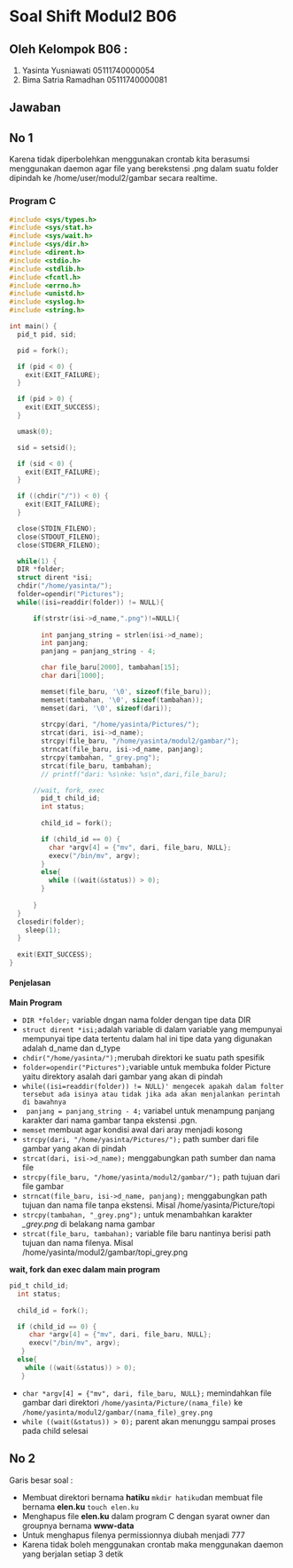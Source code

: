 # Soal Shift Modul2 B06

## Oleh Kelompok B06 :
1. Yasinta Yusniawati   05111740000054
2. Bima Satria Ramadhan 05111740000081

## Jawaban

## No 1
Karena tidak diperbolehkan menggunakan crontab kita berasumsi menggunakan daemon agar file yang berekstensi .png dalam suatu folder dipindah ke /home/user/modul2/gambar secara realtime.

### Program C
```c
#include <sys/types.h>
#include <sys/stat.h>
#include <sys/wait.h>
#include <sys/dir.h>
#include <dirent.h>
#include <stdio.h>
#include <stdlib.h>
#include <fcntl.h>
#include <errno.h>
#include <unistd.h>
#include <syslog.h>
#include <string.h>

int main() {
  pid_t pid, sid;

  pid = fork();

  if (pid < 0) {
    exit(EXIT_FAILURE);
  }

  if (pid > 0) {
    exit(EXIT_SUCCESS);
  }

  umask(0);

  sid = setsid();

  if (sid < 0) {
    exit(EXIT_FAILURE);
  }

  if ((chdir("/")) < 0) {
    exit(EXIT_FAILURE);
  }

  close(STDIN_FILENO);
  close(STDOUT_FILENO);
  close(STDERR_FILENO);

  while(1) {
  DIR *folder;
  struct dirent *isi;
  chdir("/home/yasinta/");
  folder=opendir("Pictures");
  while((isi=readdir(folder)) != NULL){

      if(strstr(isi->d_name,".png")!=NULL){
        
        int panjang_string = strlen(isi->d_name);
        int panjang;
        panjang = panjang_string - 4;

        char file_baru[2000], tambahan[15];
        char dari[1000];

        memset(file_baru, '\0', sizeof(file_baru));
        memset(tambahan, '\0', sizeof(tambahan));
        memset(dari, '\0', sizeof(dari));
        
        strcpy(dari, "/home/yasinta/Pictures/");
        strcat(dari, isi->d_name);
        strcpy(file_baru, "/home/yasinta/modul2/gambar/");
        strncat(file_baru, isi->d_name, panjang);
        strcpy(tambahan, "_grey.png");
        strcat(file_baru, tambahan);
        // printf("dari: %s\nke: %s\n",dari,file_baru);

      //wait, fork, exec
        pid_t child_id;
        int status;
        
        child_id = fork();

        if (child_id == 0) {
          char *argv[4] = {"mv", dari, file_baru, NULL};
          execv("/bin/mv", argv);
        }
        else{
          while ((wait(&status)) > 0);
        }
        
      }
  }
  closedir(folder);
    sleep(1);
  }
  
  exit(EXIT_SUCCESS);
}
```
#### Penjelasan
**Main Program**
+ `DIR *folder;` variable dngan nama folder dengan tipe data DIR
+ `struct dirent *isi;`adalah variable di dalam variable yang mempunyai mempunyai tipe data tertentu dalam hal ini tipe data yang digunakan adalah d_name dan d_type
+ `chdir("/home/yasinta/");`merubah direktori ke suatu path spesifik
+ `folder=opendir("Pictures");`variable untuk membuka folder Picture yaitu direktory asalah dari gambar yang akan di pindah
+ `while((isi=readdir(folder)) != NULL)' mengecek apakah dalam folter tersebut ada isinya atau tidak jika ada akan menjalankan perintah di bawahnya`
+ ` panjang = panjang_string - 4;` variabel untuk menampung panjang karakter dari nama gambar tanpa ekstensi .pgn.
+ `memset` membuat agar kondisi awal dari aray menjadi kosong
+ `strcpy(dari, "/home/yasinta/Pictures/");` path sumber dari file gambar yang akan di pindah
+ `strcat(dari, isi->d_name);` menggabungkan path sumber dan nama file
+ `strcpy(file_baru, "/home/yasinta/modul2/gambar/");` path tujuan dari file gambar
+ `strncat(file_baru, isi->d_name, panjang);` menggabungkan path tujuan dan nama file tanpa ekstensi. Misal /home/yasinta/Picture/topi
+ `strcpy(tambahan, "_grey.png");` untuk menambahkan karakter *_grey.png* di belakang nama gambar
+ `strcat(file_baru, tambahan);` variable file baru nantinya berisi path tujuan dan nama filenya. Misal /home/yasinta/modul2/gambar/topi_grey.png

**wait, fork dan exec dalam main program**
```c
pid_t child_id;
  int status;
  
  child_id = fork();

  if (child_id == 0) {
     char *argv[4] = {"mv", dari, file_baru, NULL};
     execv("/bin/mv", argv);
   }
  else{
    while ((wait(&status)) > 0);
   }
```
+ `char *argv[4] = {"mv", dari, file_baru, NULL};` memindahkan file gambar dari direktori `/home/yasinta/Picture/(nama_file)` ke `/home/yasinta/modul2/gambar/(nama_file)_grey.png`
+ `while ((wait(&status)) > 0);` parent akan menunggu sampai proses pada child selesai

## No 2
Garis besar soal :
  + Membuat direktori bernama **hatiku** `mkdir hatiku`dan membuat file bernama **elen.ku** `touch elen.ku`
  + Menghapus file **elen.ku** dalam program C dengan syarat owner dan groupnya bernama **www-data**
  + Untuk menghapus filenya permissionnya diubah menjadi 777
  + Karena tidak boleh menggunakan crontab maka menggunakan daemon yang berjalan setiap 3 detik


